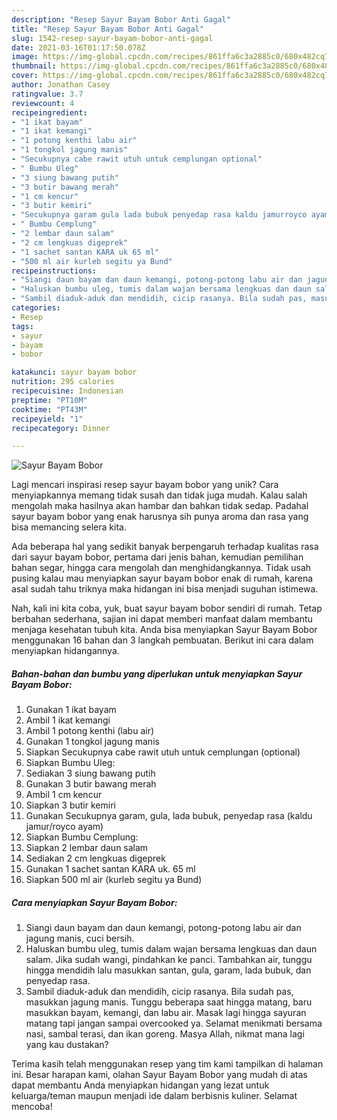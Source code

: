 ```yaml
---
description: "Resep Sayur Bayam Bobor Anti Gagal"
title: "Resep Sayur Bayam Bobor Anti Gagal"
slug: 1542-resep-sayur-bayam-bobor-anti-gagal
date: 2021-03-16T01:17:50.078Z
image: https://img-global.cpcdn.com/recipes/861ffa6c3a2885c0/680x482cq70/sayur-bayam-bobor-foto-resep-utama.jpg
thumbnail: https://img-global.cpcdn.com/recipes/861ffa6c3a2885c0/680x482cq70/sayur-bayam-bobor-foto-resep-utama.jpg
cover: https://img-global.cpcdn.com/recipes/861ffa6c3a2885c0/680x482cq70/sayur-bayam-bobor-foto-resep-utama.jpg
author: Jonathan Casey
ratingvalue: 3.7
reviewcount: 4
recipeingredient:
- "1 ikat bayam"
- "1 ikat kemangi"
- "1 potong kenthi labu air"
- "1 tongkol jagung manis"
- "Secukupnya cabe rawit utuh untuk cemplungan optional"
- " Bumbu Uleg"
- "3 siung bawang putih"
- "3 butir bawang merah"
- "1 cm kencur"
- "3 butir kemiri"
- "Secukupnya garam gula lada bubuk penyedap rasa kaldu jamurroyco ayam"
- " Bumbu Cemplung"
- "2 lembar daun salam"
- "2 cm lengkuas digeprek"
- "1 sachet santan KARA uk 65 ml"
- "500 ml air kurleb segitu ya Bund"
recipeinstructions:
- "Siangi daun bayam dan daun kemangi, potong-potong labu air dan jagung manis, cuci bersih."
- "Haluskan bumbu uleg, tumis dalam wajan bersama lengkuas dan daun salam. Jika sudah wangi, pindahkan ke panci. Tambahkan air, tunggu hingga mendidih lalu masukkan santan, gula, garam, lada bubuk, dan penyedap rasa."
- "Sambil diaduk-aduk dan mendidih, cicip rasanya. Bila sudah pas, masukkan jagung manis. Tunggu beberapa saat hingga matang, baru masukkan bayam, kemangi, dan labu air. Masak lagi hingga sayuran matang tapi jangan sampai overcooked ya. Selamat menikmati bersama nasi, sambal terasi, dan ikan goreng. Masya Allah, nikmat mana lagi yang kau dustakan?"
categories:
- Resep
tags:
- sayur
- bayam
- bobor

katakunci: sayur bayam bobor 
nutrition: 295 calories
recipecuisine: Indonesian
preptime: "PT10M"
cooktime: "PT43M"
recipeyield: "1"
recipecategory: Dinner

---
```



![Sayur Bayam Bobor](https://img-global.cpcdn.com/recipes/861ffa6c3a2885c0/680x482cq70/sayur-bayam-bobor-foto-resep-utama.jpg)

Lagi mencari inspirasi resep sayur bayam bobor yang unik? Cara menyiapkannya memang tidak susah dan tidak juga mudah. Kalau salah mengolah maka hasilnya akan hambar dan bahkan tidak sedap. Padahal sayur bayam bobor yang enak harusnya sih punya aroma dan rasa yang bisa memancing selera kita.

Ada beberapa hal yang sedikit banyak berpengaruh terhadap kualitas rasa dari sayur bayam bobor, pertama dari jenis bahan, kemudian pemilihan bahan segar, hingga cara mengolah dan menghidangkannya. Tidak usah pusing kalau mau menyiapkan sayur bayam bobor enak di rumah, karena asal sudah tahu triknya maka hidangan ini bisa menjadi suguhan istimewa.




Nah, kali ini kita coba, yuk, buat sayur bayam bobor sendiri di rumah. Tetap berbahan sederhana, sajian ini dapat memberi manfaat dalam membantu menjaga kesehatan tubuh kita. Anda bisa menyiapkan Sayur Bayam Bobor menggunakan 16 bahan dan 3 langkah pembuatan. Berikut ini cara dalam menyiapkan hidangannya.

<!--inarticleads1-->

##### Bahan-bahan dan bumbu yang diperlukan untuk menyiapkan Sayur Bayam Bobor:

1. Gunakan 1 ikat bayam
1. Ambil 1 ikat kemangi
1. Ambil 1 potong kenthi (labu air)
1. Gunakan 1 tongkol jagung manis
1. Siapkan Secukupnya cabe rawit utuh untuk cemplungan (optional)
1. Siapkan  Bumbu Uleg:
1. Sediakan 3 siung bawang putih
1. Gunakan 3 butir bawang merah
1. Ambil 1 cm kencur
1. Siapkan 3 butir kemiri
1. Gunakan Secukupnya garam, gula, lada bubuk, penyedap rasa (kaldu jamur/royco ayam)
1. Siapkan  Bumbu Cemplung:
1. Siapkan 2 lembar daun salam
1. Sediakan 2 cm lengkuas digeprek
1. Gunakan 1 sachet santan KARA uk. 65 ml
1. Siapkan 500 ml air (kurleb segitu ya Bund)




<!--inarticleads2-->

##### Cara menyiapkan Sayur Bayam Bobor:

1. Siangi daun bayam dan daun kemangi, potong-potong labu air dan jagung manis, cuci bersih.
1. Haluskan bumbu uleg, tumis dalam wajan bersama lengkuas dan daun salam. Jika sudah wangi, pindahkan ke panci. Tambahkan air, tunggu hingga mendidih lalu masukkan santan, gula, garam, lada bubuk, dan penyedap rasa.
1. Sambil diaduk-aduk dan mendidih, cicip rasanya. Bila sudah pas, masukkan jagung manis. Tunggu beberapa saat hingga matang, baru masukkan bayam, kemangi, dan labu air. Masak lagi hingga sayuran matang tapi jangan sampai overcooked ya. Selamat menikmati bersama nasi, sambal terasi, dan ikan goreng. Masya Allah, nikmat mana lagi yang kau dustakan?




Terima kasih telah menggunakan resep yang tim kami tampilkan di halaman ini. Besar harapan kami, olahan Sayur Bayam Bobor yang mudah di atas dapat membantu Anda menyiapkan hidangan yang lezat untuk keluarga/teman maupun menjadi ide dalam berbisnis kuliner. Selamat mencoba!
